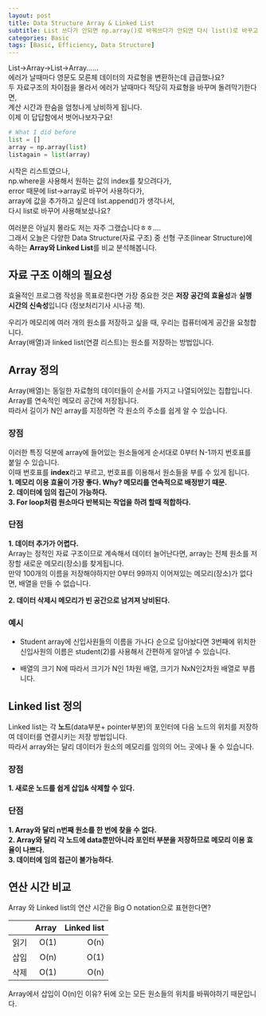 ```yaml
---
layout: post
title: Data Structure Array & Linked List
subtitle: List 쓰다가 안되면 np.array()로 바꿔쓰다가 안되면 다시 list()로 바꾸고 있다면?
categories: Basic
tags: [Basic, Efficiency, Data Structure]
---
```

List->Array->List->Array......  
에러가 날때마다 영문도 모른체 데이터의 자료형을 변환하는데 급급했나요?  
두 자료구조의 차이점을 몰라서 에러가 날때마다 적당히 자료형을 바꾸며 돌려막기한다면,  
계산 시간과 한숨을 엄청나게 낭비하게 됩니다.   
이제 이 답답함에서 벗어나보자구요!  

```python
# What I did before
list = []
array = np.array(list)
listagain = list(array)
```

시작은 리스트였으나,  
np.where을 사용해서 원하는 값의 index를 찾으려다가,  
error 때문에 list->array로 바꾸어 사용하다가,  
array에 값을 추가하고 싶은데 list.append()가 생각나서,  
다시 list로 바꾸어 사용해보셨나요?  

여러분은 아닐지 몰라도 저는 자주 그랬습니다ㅎㅎ....   
그래서 오늘은 다양한 Data Structure(자료 구조) 중 선형 구조(linear Structure)에 속하는 **Array와 Linked List**를 비교 분석해봅니다.  

## 자료 구조 이해의 필요성
효율적인 프로그램 작성을 목표로한다면 가장 중요한 것은 **저장 공간의 효율성**과 **실행 시간의 신속성**입니다 (정보처리기사 시나공 책). 

우리가 메모리에 여러 개의 원소를 저장하고 싶을 때, 우리는 컴퓨터에게 공간을 요청합니다.  
Array(배열)과 linked list(연결 리스트)는 원소를 저장하는 방법입니다.  

## Array 정의
Array(배열)는 동일한 자료형의 데이터들이 순서를 가지고 나열되어있는 집합입니다.  
Array를 연속적인 메모리 공간에 저장됩니다.  
따라서 길이가 N인 array를 지정하면 각 원소의 주소를 쉽게 알 수 있습니다.  

### 장점 
이러한 특징 덕분에 array에 들어있는 원소들에게 순서대로 0부터 N-1까지 번호표를 붙일 수 있습니다.  
이때 번호표를 **index**라고 부르고, 번호표를 이용해서 원소들을 부를 수 있게 됩니다.  
**1. 메모리 이용 효율이 가장 좋다. Why? 메모리를 연속적으로 배정받기 때문.**    
**2. 데이터에 임의 접근이 가능하다.**  
**3. For loop처럼 원소마다 반복되는 작업을 하려 할때 적합하다.**  

### 단점 
**1. 데이터 추가가 어렵다.**  
Array는 정적인 자료 구조이므로 계속해서 데이터 늘어난다면, array는 전체 원소를 저장할 새로운 메모리(장소)를 찾게됩니다.  
만약 100개의 이름을 저장해야하지만 0부터 99까지 이어져있는 메모리(장소)가 없다면, 배열을 만들 수 없습니다.  
    
**2. 데이터 삭제시 메모리가 빈 공간으로 남겨져 낭비된다.**

### 예시
* Student array에 신입사원들의 이름을 가나다 순으로 담아놨다면 3번째에 위치한 신입사원의 이름은 student(2)를 사용해서 간편하게 알아낼 수 있습니다.  

* 배열의 크기 N에 따라서 크기가 N인 1차원 배열, 크기가 NxN인2차원 배열로 부릅니다.   

## Linked list 정의
Linked list는 각 **노드**(data부분+ pointer부분)의 포인터에 다음 노드의 위치를 저장하여 데이터를 연결시키는 저장 방법입니다.  
따라서 array와는 달리 데이터가 원소의 메모리를 임의의 어느 곳에나 둘 수 있습니다.  

### 장점 
**1. 새로운 노드를 쉽게 삽입& 삭제할 수 있다.**

### 단점
**1. Array와 달리 n번째 원소를 한 번에 찾을 수 없다.**  
**2. Array와 달리 각 노드에 data뿐만아니라 포인터 부분을 저장하므로 메모리 이용 효율이 나쁘다.**    
**3. 데이터에 임의 접근이 불가능하다.**  

## 연산 시간 비교
Array 와 Linked list의 연산 시간을 Big O notation으로 표현한다면?  

|  | Array | Linked list |
| --: | ----: | ---------: |
|읽기 | O(1) |O(n)|
|삽입   | O(n) |O(1)|
|삭제 | O(1) |O(n)|

Array에서 삽입이 O(n)인 이유? 뒤에 오는 모든 원소들의 위치를 바꿔야하기 때문입니다.
